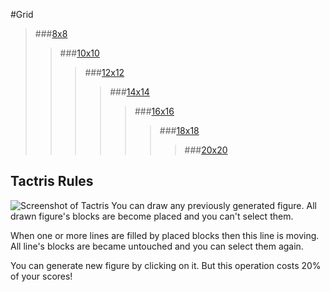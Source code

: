 #Grid

> ###[8x8](http://donsindrom.github.io/Grid/8/)
>> ###[10x10](http://donsindrom.github.io/Grid/10/)
>>> ###[12x12](http://donsindrom.github.io/Grid/)
>>>> ###[14x14](http://donsindrom.github.io/Grid/14/)
>>>>> ###[16x16](http://donsindrom.github.io/Grid/16/)
>>>>>> ###[18x18](http://donsindrom.github.io/Grid/18/)
>>>>>>> ###[20x20](http://donsindrom.github.io/Grid/20/)

## Tactris Rules
![Screenshot of Tactris](https://hsto.org/files/0db/03b/1fc/0db03b1fc15c410f96cd29d1af16eecb.png)
You can draw any previously generated figure.
All drawn figure's blocks are become placed and you can't select them.

When one or more lines are filled by placed blocks then this line is moving. All line's blocks are became untouched and you can select them again.

You can generate new figure by clicking on it. But this operation costs 20% of your scores!